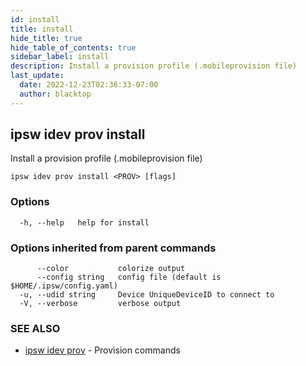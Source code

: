 ```yaml
---
id: install
title: install
hide_title: true
hide_table_of_contents: true
sidebar_label: install
description: Install a provision profile (.mobileprovision file)
last_update:
  date: 2022-12-23T02:36:33-07:00
  author: blacktop
---
```

## ipsw idev prov install

Install a provision profile (.mobileprovision file)

```
ipsw idev prov install <PROV> [flags]
```

### Options

```
  -h, --help   help for install
```

### Options inherited from parent commands

```
      --color           colorize output
      --config string   config file (default is $HOME/.ipsw/config.yaml)
  -u, --udid string     Device UniqueDeviceID to connect to
  -V, --verbose         verbose output
```

### SEE ALSO

* [ipsw idev prov](/docs/cli/ipsw/idev/prov)	 - Provision commands

